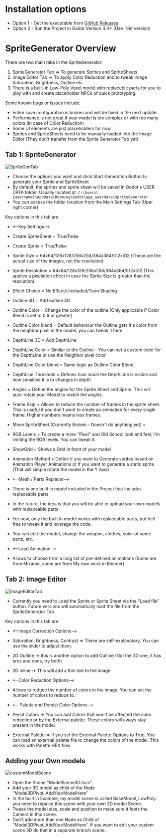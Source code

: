 # Installation options
* Option 1 - Get the executable from [GitHub Releases](https://github.com/DanTrz/GodotSpriteGenerator/releases) 
* Option 2 - Run the Project in Godot Version 4.4+ (Use .Net version)

# SpriteGenerator Overview
There are two main tabs in the SpriteGenerator:
1. SpriteGenerator Tab => To generate Sprites and SpriteSheets
2. Image Editor Tab => To apply Color Reduction and to tweak image Saturation, Brightness, Outline etc
3. There is a built-in Low-Poly Voxel model with replaceble parts for you to play with and create placeholder NPCs of quick prototyping.

Some known bugs or issues include:
* Entire save configuration is broken and will be fixed in the next update
* Performance is not great if your model is too complex or with too many colors (in case of Color Reduction)
* Some UI elements are just placeholders for now.
* Sprites and SpriteSheets need to be manually loaded into the Image Editor (They don't transfer from the Sprite Generator Tab yet)

## Tab 1: SpriteGenerator
![SpriteGenTab](https://github.com/user-attachments/assets/658b807c-5b46-4f35-bb30-21739340dc82)
* Choose the options you want and click Start Generation Button to generate your Sprite and SpriteSheet
* By default, the sprites and sprite sheet will be saved in Godot's USER DATA folder. Usually located at: `C:\Users\{username}\AppData\Roaming\Godot\app_userdata\SpriteGenerator`
* You can access the folder location from the Main Settings Tab (Uper right corner)

Key options in this tab are:

* <--Key Settings-->
* Create SpriteSheet = True/False
* Create Sprite = True/False
* Sprite Size = 64x64/128x128/256x256/384x384/512x512 (These are the actual size of the images, not the resolution)
* Sprite Resolution = 64x64/128x128/256x256/384x384/512x512 (This applies a pixelation effect in case the Sprite Size is greater than the resolution)
* Effect Choice = No Effect/Unshaded/Toon Shading
* Outline 3D = Add outline 3D
* Outline Color = Change the color of the outline (Only applicable if Color Blend is set to 0.9 or greater)
* Outline Color blend = Default behaviour the Outline gets it's color from the neighbor pixel in the model, you can tweak it here. 
* DepthLine 3D = Add DepthLine
* DepthLine Color = Similar to the Outline - You can set a custom color for the DepthLine or use the Neighbor pixel color
* DepthLine Color blend = Same logic as Outline Color Blend
* DepthLine Threshold = Defines how much the DepthLine is visible and how sensitive it is to changes in depth
* Angles = Define the angles for the Sprite Sheet and Sprite. This will auto-rotate your Model to match the angles.
* Frame Skip = Allows to reduce the number of frames in the sprite sheet. This is useful if you don't want to create an animation for every single frame. Higher numbers means less frames.
* Move SpriteSheet (Currently Broken - Doesn't do anything yet) =
* RGB Levels = To create a more "Pixel" and Old School look and feel, I'm limiting the RGB levels. You can tweak it.
* ShowGrid = Shows a Grid in front of your model
* Animation Method = Define if you want to Generate sprites based on Animation Player Animations or if you want to generate a static sprite (That will simple rotate the model in the Y Axis)

* <--Mesh / Parts Replacer-->
* There is one built in model included in the Project that includes replaceable parts
* In the future, the idea is that you will be able to upload your own models with replaceable parts
* For now, only the built in model works with replaceable parts, but feel free to tweak it and leverage the code.
* You can edit the model, change the weapon, clothes, color of some parts, etc. 

* <--Load Animation-->
* Allows to choose from a long list of pre-defined animations (Some are from Mixamo, some are from My own work in Blender)


## Tab 2: Image Editor
![ImageEditorTab](https://github.com/user-attachments/assets/27ecfd9f-4cea-46fc-915b-91cddf9adf08)
* Currently you need to Load the Sprite or Sprite Sheet via the "Load file" button. Future versions will automaticaly load the file from the SpriteGenerator Tab

Key options in this tab are:
* <--Image Correction Options-->
* Saturation, Brightness, Contrast => These are self-explanatory. You can use the slider to adjust them.
* 2D Outline -> this is another option to add Outline (Not the 3D one, it has pros and cons, try both)
* 2D Inline -> This will add a thin line to the image

* <--Color Reduction Options-->
* Allows to reduce the number of colors in the image. You can set the number of colors to reduce to.

* <-- Palette and Persist Color Options-->
* Persit Colors => You can add Colors that won't be affected the color reduction or by the External palette. These colors will aways stay present in the model.
* External Palette => If you set the External Palette Options to True, You can load an external palette file to change the colors of the model. This works with Palette HEX files.

## Adding your Own models
![customModelScene](https://github.com/user-attachments/assets/425879ce-b70e-4663-9900-e7dc94237c84)

* Open the Scene "ModelScene3D.tscn". 
* Add your 3D model as child of the Node "Model3DPivot_AddYourModelHere"
* In the built in Example, my model scene is called BaseModel_LowPoly. you need to repalce this scene with your own 3D model Scene.
* Tweak the model size, scale and position to make sure it feets the Camera in this scene.
* Don't add more than one Node as Child of "Model3DPivot_AddYourModelHere". If you want to edit your custom scene 3D do that in a separate branch scene. 












